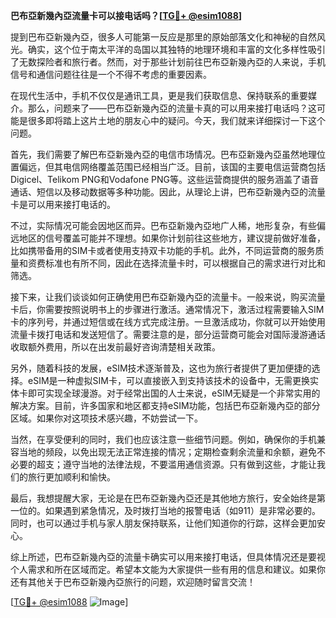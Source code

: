 **巴布亞新幾內亞流量卡可以接电话吗？[[TG💪+ @esim1088](https://t.me/s/esim1088)]**

提到巴布亞新幾內亞，很多人可能第一反应是那里的原始部落文化和神秘的自然风光。确实，这个位于南太平洋的岛国以其独特的地理环境和丰富的文化多样性吸引了无数探险者和旅行者。然而，对于那些计划前往巴布亞新幾內亞的人来说，手机信号和通信问题往往是一个不得不考虑的重要因素。

在现代生活中，手机不仅仅是通讯工具，更是我们获取信息、保持联系的重要媒介。那么，问题来了——巴布亞新幾內亞的流量卡真的可以用来接打电话吗？这可能是很多即将踏上这片土地的朋友心中的疑问。今天，我们就来详细探讨一下这个问题。

首先，我们需要了解巴布亞新幾內亞的电信市场情况。巴布亞新幾內亞虽然地理位置偏远，但其电信网络覆盖范围已经相当广泛。目前，该国的主要电信运营商包括Digicel、Telikom PNG和Vodafone PNG等。这些运营商提供的服务涵盖了语音通话、短信以及移动数据等多种功能。因此，从理论上讲，巴布亞新幾內亞的流量卡是可以用来接打电话的。

不过，实际情况可能会因地区而异。巴布亞新幾內亞地广人稀，地形复杂，有些偏远地区的信号覆盖可能并不理想。如果你计划前往这些地方，建议提前做好准备，比如携带备用的SIM卡或者使用支持双卡功能的手机。此外，不同运营商的服务质量和资费标准也有所不同，因此在选择流量卡时，可以根据自己的需求进行对比和筛选。

接下来，让我们谈谈如何正确使用巴布亞新幾內亞的流量卡。一般来说，购买流量卡后，你需要按照说明书上的步骤进行激活。通常情况下，激活过程需要输入SIM卡的序列号，并通过短信或在线方式完成注册。一旦激活成功，你就可以开始使用流量卡拨打电话和发送短信了。需要注意的是，部分运营商可能会对国际漫游通话收取额外费用，所以在出发前最好咨询清楚相关政策。

另外，随着科技的发展，eSIM技术逐渐普及，这也为旅行者提供了更加便捷的选择。eSIM是一种虚拟SIM卡，可以直接嵌入到支持该技术的设备中，无需更换实体卡即可实现全球漫游。对于经常出国的人士来说，eSIM无疑是一个非常实用的解决方案。目前，许多国家和地区都支持eSIM功能，包括巴布亞新幾內亞的部分区域。如果你对这项技术感兴趣，不妨尝试一下。

当然，在享受便利的同时，我们也应该注意一些细节问题。例如，确保你的手机兼容当地的频段，以免出现无法正常连接的情况；定期检查剩余流量和余额，避免不必要的超支；遵守当地的法律法规，不要滥用通信资源。只有做到这些，才能让我们的旅行更加顺利和愉快。

最后，我想提醒大家，无论是在巴布亞新幾內亞还是其他地方旅行，安全始终是第一位的。如果遇到紧急情况，及时拨打当地的报警电话（如911）是非常必要的。同时，也可以通过手机与家人朋友保持联系，让他们知道你的行踪，这样会更加安心。

综上所述，巴布亞新幾內亞的流量卡确实可以用来接打电话，但具体情况还是要视个人需求和所在区域而定。希望本文能为大家提供一些有用的信息和建议。如果你还有其他关于巴布亞新幾內亞旅行的问题，欢迎随时留言交流！

[[TG💪+ @esim1088](https://t.me/s/esim1088) ![Image](https://i.postimg.cc/4NQfJmqS/Snipaste-2025-05-13-00-14-12.png)]